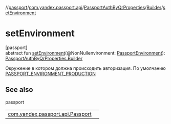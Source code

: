 //[passport](../../../../index.md)/[com.yandex.passport.api](../../index.md)/[PassportAuthByQrProperties](../index.md)/[Builder](index.md)/[setEnvironment](set-environment.md)

# setEnvironment

[passport]\
abstract fun [setEnvironment](set-environment.md)(@NonNullenvironment: [PassportEnvironment](../../-passport-environment/index.md)): [PassportAuthByQrProperties.Builder](index.md)

Окружение в котором должна происходить авторизация. По умолчанию [PASSPORT_ENVIRONMENT_PRODUCTION](../../-passport/-p-a-s-s-p-o-r-t_-e-n-v-i-r-o-n-m-e-n-t_-p-r-o-d-u-c-t-i-o-n.md)

## See also

passport

| | |
|---|---|
| [com.yandex.passport.api.Passport](../../-passport/-p-a-s-s-p-o-r-t_-e-n-v-i-r-o-n-m-e-n-t_-r-c.md) |  |
